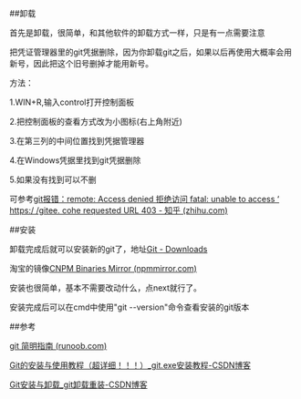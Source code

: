 ##卸载

首先是卸载，很简单，和其他软件的卸载方式一样，只是有一点需要注意

把凭证管理器里的git凭据删除，因为你卸载git之后，如果以后再使用大概率会用新号，因此把这个旧号删掉才能用新号。

方法：

1.WIN+R,输入control打开控制面板

2.把控制面板的查看方式改为小图标(右上角附近)

3.在第三列的中间位置找到凭据管理器

4.在Windows凭据里找到git凭据删除

5.如果没有找到可以不删

可参考[git报错：remote: Access denied 拒绝访问 fatal: unable to access ‘ https:/ /gitee. cohe requested URL 403 - 知乎 (zhihu.com)](https://zhuanlan.zhihu.com/p/412244884)

##安装

卸载完成后就可以安装新的git了，地址[Git - Downloads](https://git-scm.com/download)

淘宝的镜像[CNPM Binaries Mirror (npmmirror.com)](https://registry.npmmirror.com/binary.html?path=git-for-windows/)

安装也很简单，基本不需要改动什么，点next就行了。

安装完成后可以在cmd中使用"git --version"命令查看安装的git版本

##参考

[git 简明指南 (runoob.com)](https://www.runoob.com/manual/git-guide/)

[Git的安装与使用教程（超详细！！！）_git.exe安装教程-CSDN博客](http://t.csdnimg.cn/ZdaVN)

[Git安装与卸载_git卸载重装-CSDN博客](http://t.csdnimg.cn/hQagr)
